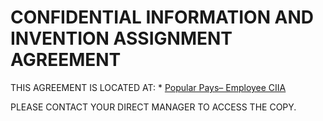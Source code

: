 # CONFIDENTIAL INFORMATION AND INVENTION ASSIGNMENT AGREEMENT

THIS AGREEMENT IS LOCATED AT: * [Popular Pays– Employee CIIA](https://drive.google.com/a/popularpays.com/file/d/0B1pZ_Vm_hATsR1lSbFVjQkNkUzA/view?usp=sharing) 

PLEASE CONTACT YOUR DIRECT MANAGER TO ACCESS THE COPY. 
